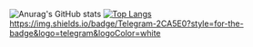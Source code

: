 ![Anurag's GitHub stats](https://github-readme-stats.vercel.app/api?username=solomonsitotaw23&count_private=true&show_icons=true&theme=radical)
[![Top Langs](https://github-readme-stats.vercel.app/api/top-langs/?username=solomonsitotaw23&langs_count=8)](https://github.com/solomonsitotaw23/github-readme-stats)
<a href="t.me/ivor23">https://img.shields.io/badge/Telegram-2CA5E0?style=for-the-badge&logo=telegram&logoColor=white </a>
